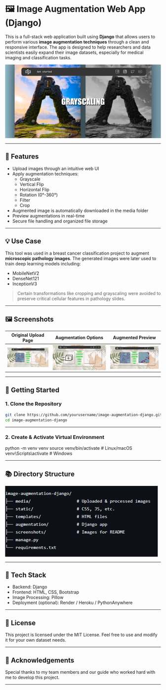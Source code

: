 # 🖼️ Image Augmentation Web App (Django)

This is a full-stack web application built using **Django** that allows users to perform various **image augmentation techniques** through a clean and responsive interface. The app is designed to help researchers and data scientists easily expand their image datasets, especially for medical imaging and classification tasks.

![](screenshots/authentication.png)

---

## 🔧 Features

- Upload images through an intuitive web UI
- Apply augmentation techniques:
  - Grayscale
  - Vertical Flip
  - Horizontal Flip
  - Rotation (0°-360°)
  - Filter
  - Crop
- Augmented image is automatically downloaded in the media folder
- Preview augmentations in real-time
- Secure file handling and organized file storage

---

## 💡 Use Case

This tool was used in a breast cancer classification project to augment **microscopic pathology images**. The generated images were later used to train deep learning models including:
- MobileNetV2
- DenseNet121
- InceptionV3

> Certain transformations like cropping and grayscaling were avoided to preserve critical cellular features in pathology slides.

---

## 🖼️ Screenshots

| Original Upload Page | Augmentation Options | Augmented Preview |
|----------------------|----------------------|-------------------|
| ![](screenshots/upload.png) | ![](screenshots/options.png) | ![](screenshots/result.png) |

---

## 🚀 Getting Started

### 1. Clone the Repository
```bash
git clone https://github.com/yourusername/image-augmentation-django.git
cd image-augmentation-django
```

---

### 2. Create & Activate Virtual Environment

python -m venv venv
source venv/bin/activate  # Linux/macOS
venv\Scripts\activate     # Windows

---

## 📚 Directory Structure

![](screenshots/directory_structure.png)

---

## 🧠 Tech Stack

* Backend: Django
* Frontend: HTML, CSS, Bootstrap
* Image Processing: Pillow
* Deployment (optional): Render / Heroku / PythonAnywhere

---

## 📜 License

This project is licensed under the MIT License. Feel free to use and modify it for your own dataset needs.

---

## 🙌 Acknowledgements

Special thanks to my team members and our guide who worked hard with me to develop this project.

---

